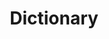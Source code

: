 ---
path: /projects/russ
title: Dictionary
tech: [React Native, Typescript]
description: Language translation and dictionary lookup mobile app.
github: https://github.com/narendrasss/russ-vocab
purpose: Personal project
color: 1890ff
cover: ./russ.png
role: [Architected app structure, Developed front-end interface]
---